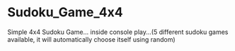 # Sudoku_Game_4x4
Simple 4x4 Sudoku Game... inside console play...(5 different sudoku games available, it will automatically choose itself using random)
